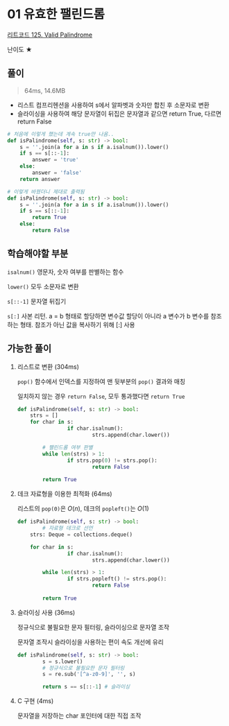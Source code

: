 # 01 유효한 팰린드롬

[리트코드 125. Valid Palindrome](https://leetcode.com/problems/valid-palindrome/)

난이도 ★

## 풀이

> 64ms, 14.6MB
> 
- 리스트 컴프리헨션을 사용하여 s에서 알파벳과 숫자만 합친 후 소문자로 변환
- 슬라이싱을 사용하여 해당 문자열이 뒤집은 문자열과 같으면 return True, 다르면 return False

```python
# 처음에 이렇게 했는데 계속 true만 나옴..
def isPalindrome(self, s: str) -> bool:
    s = ''.join(a for a in s if a.isalnum()).lower()
    if s == s[::-1]:
        answer = 'true'
    else:
        answer = 'false'
    return answer

# 이렇게 바꿨더니 제대로 출력됨
def isPalindrome(self, s: str) -> bool:
    s = ''.join(a for a in s if a.isalnum()).lower()
    if s == s[::-1]:
        return True
    else:
        return False
```

## 학습해야할 부분

`isalnum()` 영문자, 숫자 여부를 판별하는 함수

`lower()` 모두 소문자로 변환

`s[::-1]` 문자열 뒤집기

`s[:]` 사본 리턴. a = b 형태로 할당하면 변수값 할당이 아니라 a 변수가 b 변수를 참조하는 형태. 참조가 아닌 값을 복사하기 위해 [:] 사용

## 가능한 풀이

1. 리스트로 변환 (304ms)
    
    `pop()` 함수에서 인덱스를 지정하여 맨 뒷부분의 `pop()` 결과와 매칭
    
    일치하지 않는 경우 `return False`, 모두 통과했다면 `return True`
    
    ```python
    def isPalindrome(self, s: str) -> bool:
        strs = []
        for char in s:
    				if char.isalnum():
    						strs.append(char.lower())
    
    		# 팰린드롬 여부 판별
    		while len(strs) > 1:
    				if strs.pop(0) != strs.pop():
    						return False
    		
    		return True
    ```
    
2. 데크 자료형을 이용한 최적화 (64ms)
    
    리스트의 `pop(0)`은 $O(n)$, 데크의 `popleft()`는 $O(1)$
    
    ```python
    def isPalindrome(self, s: str) -> bool:
    		# 자료형 데크로 선언
        strs: Deque = collections.deque()
    
        for char in s:
    				if char.isalnum():
    						strs.append(char.lower())
    
    		while len(strs) > 1:
    				if strs.popleft() != strs.pop():
    						return False
    		
    		return True
    ```
    
3. 슬라이싱 사용 (36ms)
    
    정규식으로 불필요한 문자 필터링, 슬라이싱으로 문자열 조작
    
    문자열 조작시 슬라이싱을 사용하는 편이 속도 개선에 유리
    
    ```python
    def isPalindrome(self, s: str) -> bool:
    		s = s.lower()
    		# 정규식으로 불필요한 문자 필터링
    		s = re.sub('[^a-z0-9]', '', s)
    
    		return s == s[::-1] # 슬라이싱
    ```
    
4. C 구현 (4ms)
    
    문자열을 저장하는 char 포인터에 대한 직접 조작
